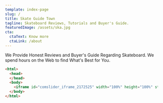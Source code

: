 ```yaml
---
template: index-page
slug: /
title: Skate Guide Town
tagline: Skateboard Reviews, Tutorials and Buyer's Guide.
featuredImage: /assets/ska.jpg
cta:
  ctaText: Know more
  ctaLink: /about
---
```

We Provide Honest Reviews and Buyer's Guide Regarding Skateboard. We spend hours on the Web to find What's Best for You.

```html
<html>
  <head>
  </head>
  <body>
    <iframe id="comslider_iframe_2172525" width="100%" height="100%" style="border:0; margin:0; overflow:hidden;" scrolling="no" src="https://commondatastorage.googleapis.com/comslider/target/users/1608145978x982dee0623bad169cb418410926e55a3/comsliderframe2172525.html"></iframe>
  </body>
</html>
```